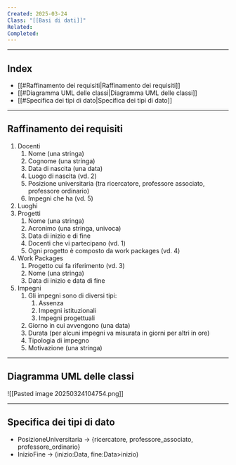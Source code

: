 ```yaml
---
Created: 2025-03-24
Class: "[[Basi di dati]]"
Related: 
Completed:
---
```

---
## Index
- [[#Raffinamento dei requisiti|Raffinamento dei requisiti]]
- [[#Diagramma UML delle classi|Diagramma UML delle classi]]
- [[#Specifica dei tipi di dato|Specifica dei tipi di dato]]
---
## Raffinamento dei requisiti
1. Docenti
	1. Nome (una stringa)
	2. Cognome (una stringa)
	3. Data di nascita (una data)
	4. Luogo di nascita (vd. 2)
	5. Posizione universitaria (tra ricercatore, professore associato, professore ordinario)
	6. Impegni che ha (vd. 5)
2. Luoghi
3. Progetti
	1. Nome (una stringa)
	2. Acronimo (una stringa, univoca)
	3. Data di inizio e di fine
	4. Docenti che vi partecipano (vd. 1)
	5. Ogni progetto è composto da work packages (vd. 4)
4. Work Packages
	1. Progetto cui fa riferimento (vd. 3)
	2. Nome (una stringa)
	3. Data di inizio e data di fine
5. Impegni
	1. Gli impegni sono di diversi tipi:
		1. Assenza
		2. Impegni istituzionali
		3. Impegni progettuali
	2. Giorno in cui avvengono (una data)
	3. Durata (per alcuni impegni va misurata in giorni per altri in ore)
	4. Tipologia di impegno
	5. Motivazione (una stringa)

---
## Diagramma UML delle classi
![[Pasted image 20250324104754.png]]

---
## Specifica dei tipi di dato
- PosizioneUniversitaria → {ricercatore, professore_associato, professore_ordinario}
- InizioFine → (inizio:Data, fine:Data>inizio)